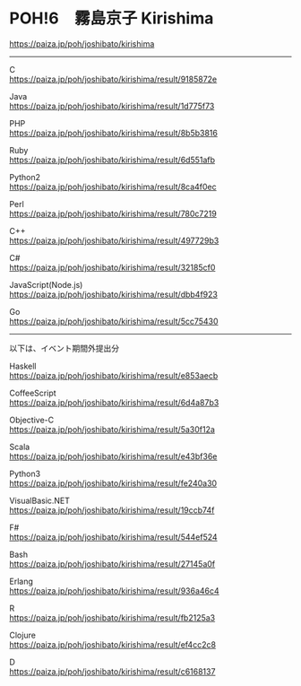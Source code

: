 POH!6　霧島京子 Kirishima  
=================
  
https://paiza.jp/poh/joshibato/kirishima  
  
----------

C  
https://paiza.jp/poh/joshibato/kirishima/result/9185872e  
  
Java  
https://paiza.jp/poh/joshibato/kirishima/result/1d775f73  
  
PHP  
https://paiza.jp/poh/joshibato/kirishima/result/8b5b3816  
  
Ruby  
https://paiza.jp/poh/joshibato/kirishima/result/6d551afb  
  
Python2  
https://paiza.jp/poh/joshibato/kirishima/result/8ca4f0ec  
  
Perl  
https://paiza.jp/poh/joshibato/kirishima/result/780c7219  
  
C++  
https://paiza.jp/poh/joshibato/kirishima/result/497729b3  
  
C#  
https://paiza.jp/poh/joshibato/kirishima/result/32185cf0  
  
JavaScript(Node.js)  
https://paiza.jp/poh/joshibato/kirishima/result/dbb4f923  
  
Go  
https://paiza.jp/poh/joshibato/kirishima/result/5cc75430  
  
----------
以下は、イベント期間外提出分  
  
Haskell  
https://paiza.jp/poh/joshibato/kirishima/result/e853aecb  
  
CoffeeScript  
https://paiza.jp/poh/joshibato/kirishima/result/6d4a87b3  
  
Objective-C  
https://paiza.jp/poh/joshibato/kirishima/result/5a30f12a  
  
Scala  
https://paiza.jp/poh/joshibato/kirishima/result/e43bf36e  
  
Python3  
https://paiza.jp/poh/joshibato/kirishima/result/fe240a30  
   
VisualBasic.NET  
https://paiza.jp/poh/joshibato/kirishima/result/19ccb74f  
  
F#  
https://paiza.jp/poh/joshibato/kirishima/result/544ef524  
  
Bash  
https://paiza.jp/poh/joshibato/kirishima/result/27145a0f  
  
Erlang  
https://paiza.jp/poh/joshibato/kirishima/result/936a46c4  
  
R  
https://paiza.jp/poh/joshibato/kirishima/result/fb2125a3  
  
Clojure  
https://paiza.jp/poh/joshibato/kirishima/result/ef4cc2c8  
  
D  
https://paiza.jp/poh/joshibato/kirishima/result/c6168137  
  

